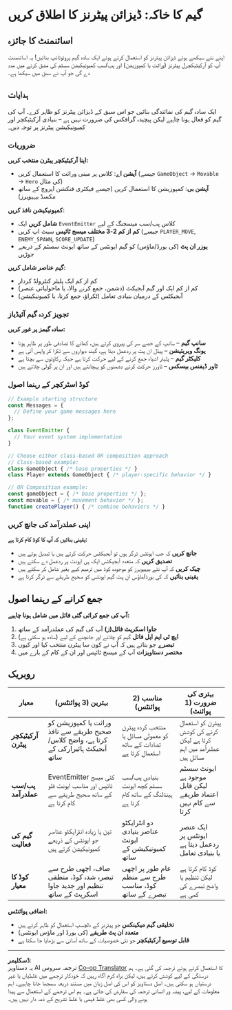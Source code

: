 <!--
CO_OP_TRANSLATOR_METADATA:
{
  "original_hash": "c8fc39a014d08247c082878122e2ba73",
  "translation_date": "2025-10-22T15:11:57+00:00",
  "source_file": "6-space-game/1-introduction/assignment.md",
  "language_code": "ur"
}
-->
# گیم کا خاکہ: ڈیزائن پیٹرنز کا اطلاق کریں

## اسائنمنٹ کا جائزہ

اپنے نئے سیکھے ہوئے ڈیزائن پیٹرنز کو استعمال کرتے ہوئے ایک سادہ گیم پروٹوٹائپ بنائیں! یہ اسائنمنٹ آپ کو آرکیٹیکچرل پیٹرنز (وراثت یا کمپوزیشن) اور پب/سب کمیونیکیشن سسٹم کی مشق کرنے میں مدد دے گی جو آپ نے سبق میں سیکھا ہے۔

## ہدایات

ایک سادہ گیم کی نمائندگی بنائیں جو اس سبق کے ڈیزائن پیٹرنز کو ظاہر کرے۔ آپ کی گیم کو فعال ہونا چاہیے لیکن پیچیدہ گرافکس کی ضرورت نہیں ہے – بنیادی آرکیٹیکچر اور کمیونیکیشن پیٹرنز پر توجہ دیں۔

### ضروریات

**اپنا آرکیٹیکچر پیٹرن منتخب کریں:**
- **آپشن اے**: کلاس پر مبنی وراثت کا استعمال کریں (جیسے `GameObject` → `Movable` → `Hero` کی مثال)
- **آپشن بی**: کمپوزیشن کا استعمال کریں (جیسے فیکٹری فنکشن اپروچ کے ساتھ مکسڈ بیہیویرز)

**کمیونیکیشن نافذ کریں:**
- **شامل کریں** ایک `EventEmitter` کلاس پب/سب میسجنگ کے لیے
- **کم از کم 2-3 مختلف میسج ٹائپس** سیٹ اپ کریں (جیسے `PLAYER_MOVE`, `ENEMY_SPAWN`, `SCORE_UPDATE`)
- **یوزر ان پٹ** (کی بورڈ/ماؤس) کو گیم ایونٹس کے ساتھ ایونٹ سسٹم کے ذریعے جوڑیں

**گیم عناصر شامل کریں:**
- کم از کم ایک پلیئر کنٹرولڈ کردار
- کم از کم ایک اور گیم آبجیکٹ (دشمن، جمع کرنے والا، یا ماحولیاتی عنصر)
- آبجیکٹس کے درمیان بنیادی تعامل (ٹکراؤ، جمع کرنا، یا کمیونیکیشن)

### تجویز کردہ گیم آئیڈیاز

**سادہ گیمز پر غور کریں:**
- **سانپ گیم** – سانپ کے حصے سر کی پیروی کرتے ہیں، کھانے کا تصادفی طور پر ظاہر ہونا
- **پونگ ویریئیشن** – پیڈل ان پٹ پر ردعمل دیتا ہے، گیند دیواروں سے ٹکرا کر واپس آتی ہے
- **کلیکٹر گیم** – پلیئر اشیاء جمع کرنے کے لیے حرکت کرتا ہے جبکہ رکاوٹوں سے بچتا ہے
- **ٹاور ڈیفنس بیسکس** – ٹاورز حرکت کرتے دشمنوں کو پہچانتے ہیں اور ان پر گولی چلاتے ہیں

### کوڈ اسٹرکچر کے رہنما اصول

```javascript
// Example starting structure
const Messages = {
  // Define your game messages here
};

class EventEmitter {
  // Your event system implementation
}

// Choose either class-based OR composition approach
// Class-based example:
class GameObject { /* base properties */ }
class Player extends GameObject { /* player-specific behavior */ }

// OR Composition example:
const gameObject = { /* base properties */ };
const movable = { /* movement behavior */ };
function createPlayer() { /* combine behaviors */ }
```

### اپنی عملدرآمد کی جانچ کریں

**یقینی بنائیں کہ آپ کا کوڈ کام کرتا ہے:**
- **جانچ کریں** کہ جب ایونٹس ٹرگر ہوں تو آبجیکٹس حرکت کرتے ہیں یا تبدیل ہوتے ہیں
- **تصدیق کریں** کہ متعدد آبجیکٹس ایک ہی ایونٹ پر ردعمل دے سکتے ہیں
- **چیک کریں** کہ آپ نئے بیہیویرز کو موجودہ کوڈ میں ترمیم کیے بغیر شامل کر سکتے ہیں
- **یقینی بنائیں** کہ کی بورڈ/ماؤس ان پٹ گیم ایونٹس کو صحیح طریقے سے ٹرگر کرتا ہے

## جمع کرانے کے رہنما اصول

**آپ کی جمع کرائی گئی فائل میں شامل ہونا چاہیے:**
1. **جاوا اسکرپٹ فائل(ز)** آپ کی گیم کی عملدرآمد کے ساتھ
2. **ایچ ٹی ایم ایل فائل** گیم کو چلانے اور جانچنے کے لیے (سادہ ہو سکتی ہے)
3. **تبصرے** جو بتاتے ہیں کہ آپ نے کون سا پیٹرن منتخب کیا اور کیوں
4. **مختصر دستاویزات** آپ کے میسج ٹائپس اور ان کے کام کے بارے میں

## روبریک

| معیار | بہترین (3 پوائنٹس) | مناسب (2 پوائنٹس) | بہتری کی ضرورت (1 پوائنٹ) |
|----------|---------------------|---------------------|------------------------------|
| **آرکیٹیکچر پیٹرن** | وراثت یا کمپوزیشن کو صحیح طریقے سے نافذ کرتا ہے، واضح کلاس/آبجیکٹ ہائیرارکی کے ساتھ | منتخب کردہ پیٹرن کو معمولی مسائل یا تضادات کے ساتھ استعمال کرتا ہے | پیٹرن کو استعمال کرنے کی کوشش کرتا ہے لیکن عملدرآمد میں اہم مسائل ہیں |
| **پب/سب عملدرآمد** | EventEmitter کئی میسج ٹائپس اور مناسب ایونٹ فلو کے ساتھ صحیح طریقے سے کام کرتا ہے | بنیادی پب/سب سسٹم کچھ ایونٹ ہینڈلنگ کے ساتھ کام کرتا ہے | ایونٹ سسٹم موجود ہے لیکن قابل اعتماد طریقے سے کام نہیں کرتا |
| **گیم کی فعالیت** | تین یا زیادہ انٹرایکٹو عناصر جو ایونٹس کے ذریعے کمیونیکیشن کرتے ہیں | دو انٹرایکٹو عناصر بنیادی ایونٹ کمیونیکیشن کے ساتھ | ایک عنصر ایونٹس پر ردعمل دیتا ہے یا بنیادی تعامل |
| **کوڈ کا معیار** | صاف، اچھی طرح سے تبصرہ شدہ کوڈ، منطقی تنظیم اور جدید جاوا اسکرپٹ کے ساتھ | عام طور پر اچھی طرح سے منظم کوڈ، مناسب تبصرے کے ساتھ | کوڈ کام کرتا ہے لیکن تنظیم یا واضح تبصرے کی کمی ہے |

**اضافی پوائنٹس:**
- **تخلیقی گیم میکینکس** جو پیٹرنز کے دلچسپ استعمال کو ظاہر کرتے ہیں
- **متعدد ان پٹ طریقے** (کی بورڈ اور ماؤس ایونٹس)
- **قابل توسیع آرکیٹیکچر** جو نئی خصوصیات کے ساتھ آسانی سے بڑھایا جا سکتا ہے

---

**ڈسکلیمر**:  
یہ دستاویز AI ترجمہ سروس [Co-op Translator](https://github.com/Azure/co-op-translator) کا استعمال کرتے ہوئے ترجمہ کی گئی ہے۔ ہم درستگی کے لیے کوشش کرتے ہیں، لیکن براہ کرم آگاہ رہیں کہ خودکار ترجمے میں غلطیاں یا غیر درستیاں ہو سکتی ہیں۔ اصل دستاویز کو اس کی اصل زبان میں مستند ذریعہ سمجھا جانا چاہیے۔ اہم معلومات کے لیے، پیشہ ور انسانی ترجمہ کی سفارش کی جاتی ہے۔ ہم اس ترجمے کے استعمال سے پیدا ہونے والی کسی بھی غلط فہمی یا غلط تشریح کے ذمہ دار نہیں ہیں۔